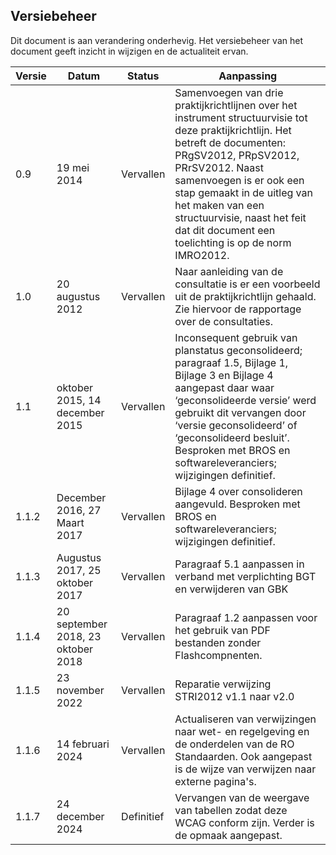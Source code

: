 <h2>Versiebeheer</h2>

Dit document is aan verandering onderhevig. Het versiebeheer van het document
geeft inzicht in wijzigen en de actualiteit ervan.

| **Versie** | **Datum**                        | **Status**               | **Aanpassing**                                                                                                                                                                                                                               |
|------------|----------------------------------|--------------------------|----------------------------------------------------------------------------------------------------------------------------------------------------------------------------------------------------------------------------------------------|
| 0.9        | 19 mei 2014                      | Vervallen          | Samenvoegen van drie praktijkrichtlijnen over het instrument structuurvisie tot deze praktijkrichtlijn. Het betreft de documenten: PRgSV2012, PRpSV2012,   PRrSV2012. Naast samenvoegen is er ook een stap gemaakt in de uitleg van het maken van een structuurvisie, naast het feit dat dit document een toelichting is op de norm IMRO2012.                                                                      |
| 1.0        | 20 augustus 2012                 | Vervallen                | Naar aanleiding van de consultatie is er een voorbeeld uit de praktijkrichtlijn gehaald. Zie hiervoor de rapportage over de consultaties.                                                                                                    |
| 1.1        | oktober 2015, 14 december 2015   | Vervallen               | Inconsequent gebruik van planstatus geconsolideerd; paragraaf 1.5, Bijlage 1, Bijlage 3 en Bijlage 4 aangepast daar waar ‘geconsolideerde versie’ werd gebruikt dit vervangen door ‘versie geconsolideerd’ of ‘geconsolideerd besluit’. Besproken met BROS en softwareleveranciers; wijzigingen definitief.                                                                                                          |
| 1.1.2      | December 2016, 27 Maart 2017     | Vervallen               | Bijlage 4 over consolideren aangevuld. Besproken met BROS en softwareleveranciers; wijzigingen definitief.                                                                                                                |
| 1.1.3      | Augustus 2017, 25 oktober 2017   | Vervallen               | Paragraaf 5.1 aanpassen in verband met verplichting BGT en verwijderen van GBK            |
| 1.1.4      | 20 september 2018, 23 oktober 2018   | Vervallen               | Paragraaf 1.2 aanpassen voor het gebruik van PDF bestanden zonder Flashcompnenten.           |
| 1.1.5      | 23 november 2022                 | Vervallen               | Reparatie verwijzing STRI2012 v1.1 naar v2.0       |
| 1.1.6      | 14 februari 2024                 | Vervallen               | Actualiseren van verwijzingen naar wet- en regelgeving en de onderdelen van de RO Standaarden. Ook aangepast is de wijze van verwijzen naar externe pagina's.       |
| 1.1.7      | 24 december 2024                 | Definitief               | Vervangen van de weergave van tabellen zodat deze WCAG conform zijn. Verder is de opmaak aangepast.      |




